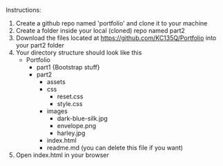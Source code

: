 Instructions:

1. Create a github repo named 'portfolio' and clone it to your machine
1. Create a folder inside your local (cloned) repo named part2
1. Download the files located at https://github.com/KC135Q/Portfolio into your part2 folder
1. Your directory structure should look like this
	- Portfolio
		- part1 {Bootstrap stuff}
		- part2
			- assets
			- css
				- reset.css
				- style.css
			- images
				- dark-blue-silk.jpg
				- envelope.png
				- harley.jpg
			- index.html
			- readme.md (you can delete this file if you want)
1. Open index.html in your browser

